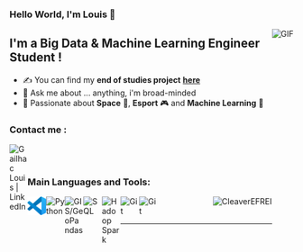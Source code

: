 ### Hello World, I'm Louis 👋
 
<img align="right" alt="GIF" src="https://media.giphy.com/media/p4NLw3I4U0idi/giphy.gif" height="350"  />

## I'm a Big Data & Machine Learning Engineer Student !
- ✍ You can find my **end of studies project** **[here]**
- 💬 Ask me about ... anything, i'm broad-minded
- 💜 Passionate about **Space** 🚀, **Esport** 🎮 and **Machine Learning** 🤖


### Contact me :
[<img align="left" alt="Gailhac Louis | LinkedIn" width="32px" src="https://cdn.jsdelivr.net/npm/simple-icons@v4/icons/linkedin.svg" />][linkedin]

<br />

<br />


### Main Languages and Tools:

<img align="left" alt="Visual Studio Code" width="33px" src="https://raw.githubusercontent.com/github/explore/80688e429a7d4ef2fca1e82350fe8e3517d3494d/topics/visual-studio-code/visual-studio-code.png" />
<img align="left" alt="Python" width="33px" src="https://upload.wikimedia.org/wikipedia/commons/thumb/c/c3/Python-logo-notext.svg/1200px-Python-logo-notext.svg.png" />
<img align="left" alt="GIS/GeoPandas" width="33px" src="https://postgis.gishub.org/_static/logo.png" />
<img align="left" alt="SQL" width="33" src="https://3wa.fr/wp-content/uploads/2020/04/sql-logo.png" />
<img align ="left" alt="Hadoop Spark" width="33px" src="http://blog.ditullio.fr/wp-content/uploads/2015/10/hadoop_spark_logos.png" />
<img align ="left" alt="Git" width="33px" src="https://www.vectorlogo.zone/logos/git-scm/git-scm-icon.svg" />
<img align ="left" alt="Git" width="33px" src="https://simpleicons.org/icons/github.svg" />
<img align="right" src="https://komarev.com/ghpvc/?username=CleaverEFREI&label=Profile%20views&color=0e75b6&style=flat" alt="CleaverEFREI" />

<br>
<br>

---


[here]: https://github.com/EFR-AI/AIBSIF
[linkedin]: https://www.linkedin.com/in/gailhac-louis


